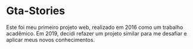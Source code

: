 # Gta-Stories

Este foi meu primeiro projeto web, realizado em 2016 como um trabalho acadêmico. Em 2019, decidi refazer um projeto similar para me desafiar e aplicar meus novos conhecimentos.
